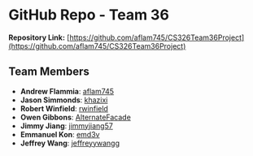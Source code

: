 # GitHub Repo - Team 36

**Repository Link:** [https://github.com/aflam745/CS326Team36Project](https://github.com/aflam745/CS326Team36Project)

## Team Members

- **Andrew Flammia**: [aflam745](https://github.com/aflam745)
- **Jason Simmonds**: [khazixi](https://github.com/khazixi)
- **Robert Winfield**: [rwinfield](https://github.com/rwinfield)
- **Owen Gibbons**: [AlternateFacade](https://github.com/AlternateFacade)
- **Jimmy Jiang**: [jimmyjiang57](https://github.com/jimmyjiang57)
- **Emmanuel Kon**: [emd3v](https://github.com/emd3v)
- **Jeffrey Wang**: [jeffreyywangg](https://github.com/jeffreyywangg)
